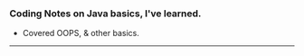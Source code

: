 
### Coding Notes on Java basics, I've learned.

- Covered OOPS, & other basics. 

----------------------------